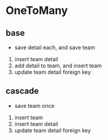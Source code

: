 # OneToMany

## base
* save detail each, and save team
1. insert team detail
2. add detail to team, and insert team
3. update team detail foreign key

## cascade
* save team once
1. insert team
2. insert team detail
3. update team detail foreign key